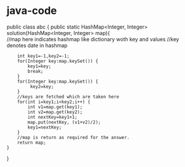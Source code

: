 # java-code

public class abc {
	public static HashMap<Integer, Integer> solution(HashMap<Integer, Integer> map){	
		//map here indicates hashmap like dictionary woth key and values
		//key denotes date in hashmap
		
		int key1=-1,key2=-1;
		for(Integer key:map.keySet()) {
			key1=key;
			break;
		}
		for(Integer key:map.keySet()) {
			 key2=key;
		}
		//keys are fetched which are taken here
		for(int i=key1;i<key2;i++) {
			int v1=map.get(key1);
			int v2=map.get(key2);
			int nextKey=key1+1;
			map.put(nextKey, (v1+v2)/2);
			key1=nextKey;
		}
		//map is return as required for the answer.
		return map;
	}
  }
